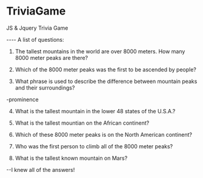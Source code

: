 # TriviaGame
JS &amp; Jquery Trivia Game

*----*
A list of questions:

1. The tallest mountains in the world are over 8000 meters. How many 8000 meter peaks are there?


2. Which of the 8000 meter peaks was the first to be ascended by people?



3. What phrase is used to describe the difference between mountain peaks and their surroundings?

-prominence


4. What is the tallest mountain in the lower 48 states of the U.S.A.?



5. What is the tallest mountian on the African continent?




6. Which of these 8000 meter peaks is on the North American continent?




7. Who was the first person to climb all of the 8000 meter peaks?



8. What is the tallest known mountain on Mars?

--I knew all of the answers!
